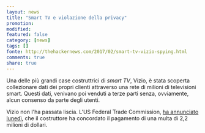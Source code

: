 ```yaml
---
layout: news
title: "Smart TV e violazione della privacy"
promotion: 
modified: 
featured: false
category: [news]
tags: []
fonte: http://thehackernews.com/2017/02/smart-tv-vizio-spying.html
comments: true
share: true
---
```


Una delle più grandi case costruttrici di _smart TV_, Vizio, è stata scoperta
collezionare dati dei propri clienti attraverso una rete di milioni di
televisioni smart. Questi dati, venivano poi venduti a terze parti senza,
ovviamente, alcun consenso da parte degli utenti.

Vizio non l'ha passata liscia. L'US Federal Trade Commission, [ha annunciato
lunedì](https://www.ftc.gov/news-events/press-releases/2017/02/vizio-pay-22-million-ftc-state-new-jersey-settle-charges-it),
che il costruttore ha concordato il pagamento di una multa di 2,2 milioni di
dollari.

